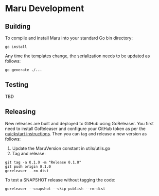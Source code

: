 # Maru Development

## Building

To compile and install Maru into your standard Go bin directory:
```
go install
```

Any time the templates change, the serialization needs to be updated as follows:
```
go generate ./...
```

## Testing

TBD

## Releasing

New releases are built and deployed to GitHub using GoReleaser. You first need to install GoReleaser and configure your GitHub token as per the [quickstart instructions](https://goreleaser.com/quick-start/). Then you can tag and release a new version as follows:

1. Update the MaruVersion constant in utils/utils.go
2. Tag and release:
```
git tag -a 0.1.0 -m "Release 0.1.0"
git push origin 0.1.0
goreleaser --rm-dist
```

To test a SNAPSHOT release without tagging the code:
```
goreleaser --snapshot --skip-publish --rm-dist
```

